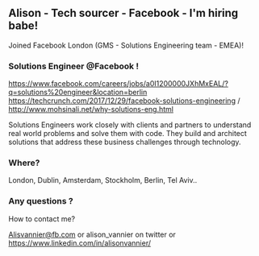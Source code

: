 ## Alison - Tech sourcer - Facebook - I'm hiring babe!

Joined Facebook London (GMS - Solutions Engineering team - EMEA)!

### Solutions Engineer @Facebook !

https://www.facebook.com/careers/jobs/a0I1200000JXhMxEAL/?q=solutions%20engineer&location=berlin
https://techcrunch.com/2017/12/29/facebook-solutions-engineering / 
http://www.mohsinali.net/why-solutions-eng.html 

Solutions Engineers work closely with clients and partners to understand real world problems and solve them with code. They build and architect solutions that address these business challenges through technology.

### Where?

London, Dublin, Amsterdam, Stockholm, Berlin, Tel Aviv..

### Any questions ? 

How to contact me? 

Alisvannier@fb.com or alison_vannier on twitter or https://www.linkedin.com/in/alisonvannier/
